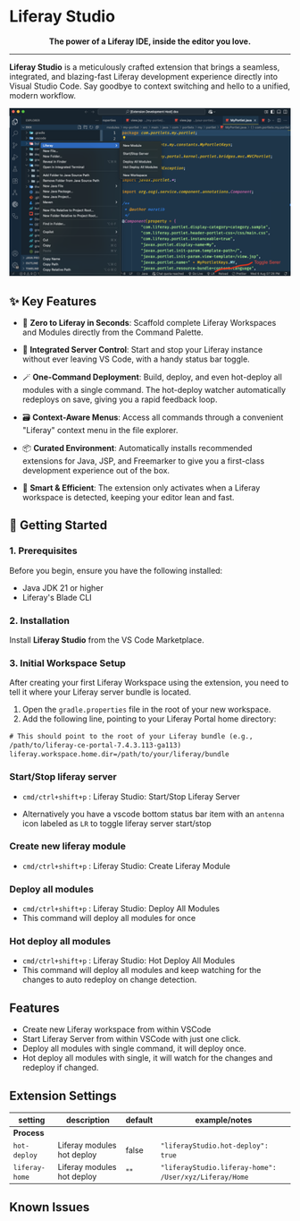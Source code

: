 # Liferay Studio

<p align="center">
  <strong>The power of a Liferay IDE, inside the editor you love.</strong>
</p>

---

**Liferay Studio** is a meticulously crafted extension that brings a seamless, integrated, and blazing-fast Liferay development experience directly into Visual Studio Code. Say goodbye to context switching and hello to a unified, modern workflow.

![Liferay Studio Context Menu](img/context-menu.png)

## ✨ Key Features

- 🚀 **Zero to Liferay in Seconds**: Scaffold complete Liferay Workspaces and Modules directly from the Command Palette.

- 📡 **Integrated Server Control**: Start and stop your Liferay instance without ever leaving VS Code, with a handy status bar toggle.

- 🪄 **One-Command Deployment**: Build, deploy, and even hot-deploy all modules with a single command. The hot-deploy watcher automatically redeploys on save, giving you a rapid feedback loop.

- 🗃️ **Context-Aware Menus**: Access all commands through a convenient "Liferay" context menu in the file explorer.

- 📦 **Curated Environment**: Automatically installs recommended extensions for Java, JSP, and Freemarker to give you a first-class development experience out of the box.

- 🧠 **Smart & Efficient**: The extension only activates when a Liferay workspace is detected, keeping your editor lean and fast.

## 🏁 Getting Started

### 1. Prerequisites

Before you begin, ensure you have the following installed:

- Java JDK 21 or higher
- Liferay's Blade CLI

### 2. Installation

Install **Liferay Studio** from the VS Code Marketplace.

### 3. Initial Workspace Setup

After creating your first Liferay Workspace using the extension, you need to tell it where your Liferay server bundle is located.

1.  Open the `gradle.properties` file in the root of your new workspace.
2.  Add the following line, pointing to your Liferay Portal home directory:

```properties
# This should point to the root of your Liferay bundle (e.g., /path/to/liferay-ce-portal-7.4.3.113-ga113)
liferay.workspace.home.dir=/path/to/your/liferay/bundle
```

### Start/Stop liferay server

- `cmd/ctrl+shift+p` : Liferay Studio: Start/Stop Liferay Server

- Alternatively you have a vscode bottom status bar item with an `antenna` icon labeled as `LR` to toggle liferay server start/stop

### Create new liferay module

- `cmd/ctrl+shift+p` : Liferay Studio: Create Liferay Module

### Deploy all modules

- `cmd/ctrl+shift+p` : Liferay Studio: Deploy All Modules
- This command will deploy all modules for once

### Hot deploy all modules

- `cmd/ctrl+shift+p` : Liferay Studio: Hot Deploy All Modules
- This command will deploy all modules and keep watching for the changes to auto redeploy on change detection.

## Features

- Create new Liferay workspace from within VSCode
- Start Liferay Server from within VSCode with just one click.
- Deploy all modules with single command, it will deploy once.
- Hot deploy all modules with single, it will watch for the changes and redeploy if changed.

## Extension Settings

| setting        | description                | default | example/notes                                          |
| -------------- | -------------------------- | ------- | ------------------------------------------------------ |
| **Process**    |
| `hot-deploy`   | Liferay modules hot deploy | false   | `"liferayStudio.hot-deploy": true`                     |
| `liferay-home` | Liferay modules hot deploy | ""      | `"liferayStudio.liferay-home": /User/xyz/Liferay/Home` |

## Known Issues
